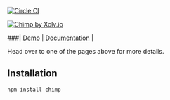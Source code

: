 [![Circle CI](https://circleci.com/gh/xolvio/chimp.svg?style=svg)](https://circleci.com/gh/xolvio/chimp)

[![Chimp by Xolv.io](http://chimpjs.com/images/logo.svg)](http://chimpjs.com/) 

###| [Demo](http://chimpjs.com) | [Documentation](http://chimp.readme.io/docs) |

Head over to one of the pages above for more details.

## Installation
```sh
npm install chimp
```
